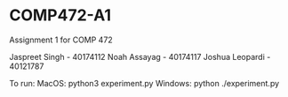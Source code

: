 # COMP472-A1
Assignment 1 for COMP 472

Jaspreet Singh - 40174112
Noah Assayag - 40174117
Joshua Leopardi - 40121787

To run:
MacOS: python3 experiment.py
Windows: python ./experiment.py
